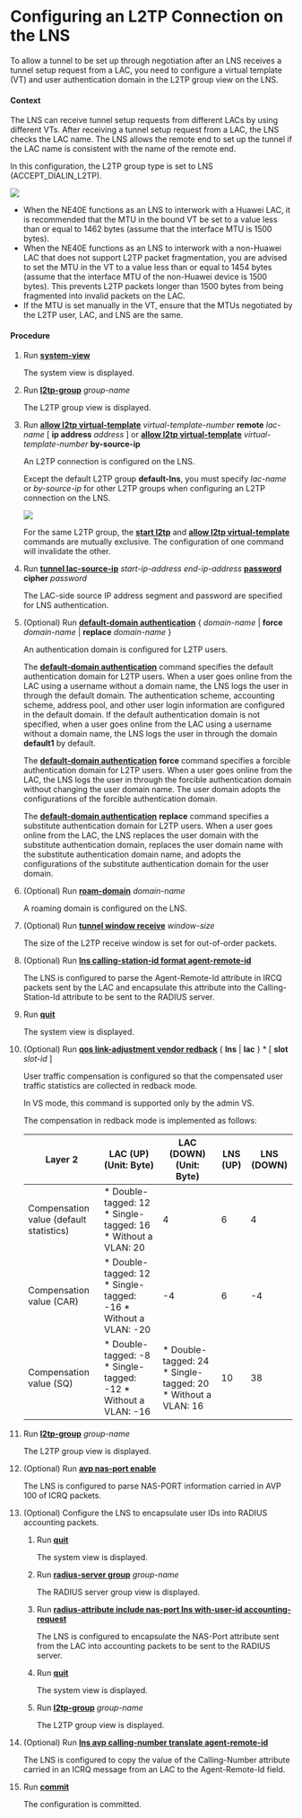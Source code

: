 Configuring an L2TP Connection on the LNS
=========================================

To allow a tunnel to be set up through negotiation after an LNS receives a tunnel setup request from a LAC, you need to configure a virtual template (VT) and user authentication domain in the L2TP group view on the LNS.

#### Context

The LNS can receive tunnel setup requests from different LACs by using different VTs. After receiving a tunnel setup request from a LAC, the LNS checks the LAC name. The LNS allows the remote end to set up the tunnel if the LAC name is consistent with the name of the remote end.

In this configuration, the L2TP group type is set to LNS (ACCEPT\_DIALIN\_L2TP).

![](../../../../public_sys-resources/note_3.0-en-us.png) 

* When the NE40E functions as an LNS to interwork with a Huawei LAC, it is recommended that the MTU in the bound VT be set to a value less than or equal to 1462 bytes (assume that the interface MTU is 1500 bytes).
* When the NE40E functions as an LNS to interwork with a non-Huawei LAC that does not support L2TP packet fragmentation, you are advised to set the MTU in the VT to a value less than or equal to 1454 bytes (assume that the interface MTU of the non-Huawei device is 1500 bytes). This prevents L2TP packets longer than 1500 bytes from being fragmented into invalid packets on the LAC.
* If the MTU is set manually in the VT, ensure that the MTUs negotiated by the L2TP user, LAC, and LNS are the same.


#### Procedure

1. Run [**system-view**](cmdqueryname=system-view)
   
   
   
   The system view is displayed.
2. Run [**l2tp-group**](cmdqueryname=l2tp-group) *group-name*
   
   
   
   The L2TP group view is displayed.
3. Run [**allow l2tp virtual-template**](cmdqueryname=allow+l2tp+virtual-template) *virtual-template-number* **remote** *lac-name* [ **ip address** *address* ] or [**allow l2tp virtual-template**](cmdqueryname=allow+l2tp+virtual-template) *virtual-template-number* **by-source-ip**
   
   
   
   An L2TP connection is configured on the LNS.
   
   
   
   Except the default L2TP group **default-lns**, you must specify *lac-name* or *by-source-ip* for other L2TP groups when configuring an L2TP connection on the LNS.
   
   ![](../../../../public_sys-resources/note_3.0-en-us.png) 
   
   For the same L2TP group, the [**start l2tp**](cmdqueryname=start+l2tp) and [**allow l2tp virtual-template**](cmdqueryname=allow+l2tp+virtual-template) commands are mutually exclusive. The configuration of one command will invalidate the other.
4. Run [**tunnel lac-source-ip**](cmdqueryname=tunnel+lac-source-ip) *start-ip-address* *end-ip-address* [**password**](cmdqueryname=password) **cipher** *password*
   
   
   
   The LAC-side source IP address segment and password are specified for LNS authentication.
5. (Optional) Run [**default-domain authentication**](cmdqueryname=default-domain+authentication) { *domain-name* | **force** *domain-name* | **replace** *domain-name* }
   
   
   
   An authentication domain is configured for L2TP users.
   
   
   
   The [**default-domain authentication**](cmdqueryname=default-domain+authentication) command specifies the default authentication domain for L2TP users. When a user goes online from the LAC using a username without a domain name, the LNS logs the user in through the default domain. The authentication scheme, accounting scheme, address pool, and other user login information are configured in the default domain. If the default authentication domain is not specified, when a user goes online from the LAC using a username without a domain name, the LNS logs the user in through the domain **default1** by default.
   
   The [**default-domain authentication**](cmdqueryname=default-domain+authentication) **force** command specifies a forcible authentication domain for L2TP users. When a user goes online from the LAC, the LNS logs the user in through the forcible authentication domain without changing the user domain name. The user domain adopts the configurations of the forcible authentication domain.
   
   The [**default-domain authentication**](cmdqueryname=default-domain+authentication) **replace** command specifies a substitute authentication domain for L2TP users. When a user goes online from the LAC, the LNS replaces the user domain with the substitute authentication domain, replaces the user domain name with the substitute authentication domain name, and adopts the configurations of the substitute authentication domain for the user domain.
6. (Optional) Run [**roam-domain**](cmdqueryname=roam-domain) *domain-name*
   
   
   
   A roaming domain is configured on the LNS.
7. (Optional) Run [**tunnel window receive**](cmdqueryname=tunnel+window+receive) *window-size*
   
   
   
   The size of the L2TP receive window is set for out-of-order packets.
8. (Optional) Run [**lns calling-station-id format agent-remote-id**](cmdqueryname=lns+calling-station-id+format+agent-remote-id)
   
   
   
   The LNS is configured to parse the Agent-Remote-Id attribute in IRCQ packets sent by the LAC and encapsulate this attribute into the Calling-Station-Id attribute to be sent to the RADIUS server.
9. Run [**quit**](cmdqueryname=quit)
   
   
   
   The system view is displayed.
10. (Optional) Run [**qos link-adjustment vendor redback**](cmdqueryname=qos+link-adjustment+vendor+redback) { **lns** | **lac** } \* [ **slot** *slot-id* ]
    
    
    
    User traffic compensation is configured so that the compensated user traffic statistics are collected in redback mode.
    
    
    
    In VS mode, this command is supported only by the admin VS.
    
    The compensation in redback mode is implemented as follows:
    
    | Layer 2 | LAC (UP) (Unit: Byte) | LAC (DOWN) (Unit: Byte) | LNS (UP) | LNS (DOWN) |
    | --- | --- | --- | --- | --- |
    | Compensation value (default statistics) | * Double-tagged: 12 * Single-tagged: 16 * Without a VLAN: 20 | 4 | 6 | 4 |
    | Compensation value (CAR) | * Double-tagged: 12 * Single-tagged: -16 * Without a VLAN: -20 | -4 | 6 | -4 |
    | Compensation value (SQ) | * Double-tagged: -8 * Single-tagged: -12 * Without a VLAN: -16 | * Double-tagged: 24 * Single-tagged: 20 * Without a VLAN: 16 | 10 | 38 |
11. Run [**l2tp-group**](cmdqueryname=l2tp-group) *group-name*
    
    
    
    The L2TP group view is displayed.
12. (Optional) Run [**avp nas-port enable**](cmdqueryname=avp+nas-port+enable)
    
    
    
    The LNS is configured to parse NAS-PORT information carried in AVP 100 of ICRQ packets.
13. (Optional) Configure the LNS to encapsulate user IDs into RADIUS accounting packets.
    1. Run [**quit**](cmdqueryname=quit)
       
       
       
       The system view is displayed.
    2. Run [**radius-server group**](cmdqueryname=radius-server+group) *group-name*
       
       
       
       The RADIUS server group view is displayed.
    3. Run [**radius-attribute include nas-port lns with-user-id accounting-request**](cmdqueryname=radius-attribute+include+nas-port+lns+with-user-id+accounting-request)
       
       
       
       The LNS is configured to encapsulate the NAS-Port attribute sent from the LAC into accounting packets to be sent to the RADIUS server.
    4. Run [**quit**](cmdqueryname=quit)
       
       
       
       The system view is displayed.
    5. Run [**l2tp-group**](cmdqueryname=l2tp-group) *group-name*
       
       
       
       The L2TP group view is displayed.
14. (Optional) Run [**lns avp calling-number translate agent-remote-id**](cmdqueryname=lns+avp+calling-number+translate+agent-remote-id)
    
    
    
    The LNS is configured to copy the value of the Calling-Number attribute carried in an ICRQ message from an LAC to the Agent-Remote-Id field.
15. Run [**commit**](cmdqueryname=commit)
    
    
    
    The configuration is committed.